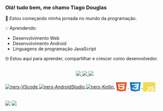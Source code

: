 ### Olá! tudo bem, me chamo Tiago Douglas 

🌱 Estou começando minha jornada no mundo da programação.

💡 Aprendendo:
- Desenvolvimento Web
- Desenvolvimento Android
- Linguagens de programação JavaScript

🤓 Estou aqui para aprender, compartilhar e crescer como desenvolvedor.
##
<div align="center">
  <a href="https://github.com/Ty-Neres">
  <img height="180em" src="https://github-readme-stats.vercel.app/api?username=Ty-Neres&show_icons=true&theme=github_dark&hide_border=true&include_all_commits=true&count_private=true"/>
  <img height="180em" src="https://github-readme-stats.vercel.app/api/top-langs/?username=Ty-Neres&layout=donut&langs_count=6&theme=github_dark&hide_border=true"/>
   <img height="180em" src="https://github-readme-streak-stats.herokuapp.com?user=Ty-Neres&theme=github_dark_blue&hide_border=true&locale=pt_BR&date_format=j%20M%5B%20Y%5D&card_width=490)](https://git.io/streak-stats"/>  
</div>

    
            
          
<div style="display: inline_block"><br>           
  <img align="center" alt="ners-VScode" height="30" width="40" src="https://cdn.jsdelivr.net/gh/devicons/devicon/icons/vscode/vscode-original.svg" />
  <img align="center" alt="ners-AndroidStudio" height="30" width="40" src="https://cdn.jsdelivr.net/gh/devicons/devicon/icons/androidstudio/androidstudio-original.svg"/>
  <img align="center" alt="ners-Kotlin" height="30" width="40" src="https://cdn.jsdelivr.net/gh/devicons/devicon/icons/kotlin/kotlin-original.svg" />
  <img align="center" alt="ners-HTML" height="30" width="40" src="https://raw.githubusercontent.com/devicons/devicon/master/icons/html5/html5-original.svg">
  <img align="center" alt="ners-CSS" height="30" width="40" src="https://raw.githubusercontent.com/devicons/devicon/master/icons/css3/css3-original.svg">
  <img align="center" alt="ners-JS" height="30" width="40" src="https://raw.githubusercontent.com/devicons/devicon/master/icons/javascript/javascript-plain.svg">            
</div>

##

<div> 
 <a href = "mailto:neres70off@gmail.com"><img src="https://img.shields.io/badge/Gmail-D14836?style=for-the-badge&logo=gmail&logoColor=white" target="_blank"></a>
<a href="https://www.linkedin.com/in/douglas-neres-74b543241/" target="_blank"><img src="https://img.shields.io/badge/-LinkedIn-%230077B5?style=for-the-badge&logo=linkedin&logoColor=white" target="_blank"></a>
</div>


